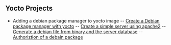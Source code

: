 ## Yocto Projects

- Adding a debian package manager to yocto image
-- [Create a Debian package manager with yocto](deb_package_manager/create-a-debian-package-manager-with-yocto.md)
-- [Create a simple server using apache2](deb_package_manager/create-a-simple-server-using-apache2.md)
-- [Generate a debian file from binary and the server database](deb_package_manager/create-a-deb-package-file.md)
-- [Authoriztion of a debain package](deb_package_manager/authorize-a-deb-file.md)
